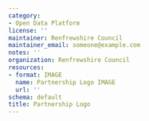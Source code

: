 ```yaml
---
category:
- Open Data Platform
license: ''
maintainer: Renfrewshire Council
maintainer_email: someone@example.com
notes: ''
organization: Renfrewshire Council
resources:
- format: IMAGE
  name: Partnership Logo IMAGE
  url: ''
schema: default
title: Partnership Logo
---
```

